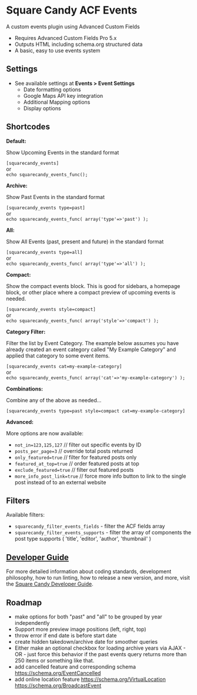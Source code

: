 # Square Candy ACF Events

A custom events plugin using Advanced Custom Fields

* Requires Advanced Custom Fields Pro 5.x
* Outputs HTML including schema.org structured data
* A basic, easy to use events system

## Settings

* See available settings at **Events > Event Settings**
	* Date formatting options
	* Google Maps API key integration
	* Additional Mapping options
	* Display options

## Shortcodes

**Default:**

Show Upcoming Events in the standard format

`[squarecandy_events]`  
or  
`echo squarecandy_events_func();`

**Archive:**

Show Past Events in the standard format

`[squarecandy_events type=past]`  
or  
`echo squarecandy_events_func( array('type'=>'past') );`

**All:**

Show All Events (past, present and future) in the standard format

`[squarecandy_events type=all]`  
or  
`echo squarecandy_events_func( array('type'=>'all') );`

**Compact:**

Show the compact events block. This is good for sidebars, a homepage block, or other place where a compact preview of upcoming events is needed.

`[squarecandy_events style=compact]`  
or  
`echo squarecandy_events_func( array('style'=>'compact') );`

**Category Filter:**

Filter the list by Event Category. The example below assumes you have already created an event category called "My Example Category" and applied that category to some event items.

`[squarecandy_events cat=my-example-category]`  
or  
`echo squarecandy_events_func( array('cat'=>'my-example-category') );`

**Combinations:**

Combine any of the above as needed...

`[squarecandy_events type=past style=compact cat=my-example-category]`

**Advanced:**

More options are now available:

* `not_in=123,125,127` // filter out specific events by ID
* `posts_per_page=3` // override total posts returned
* `only_featured=true` // filter for featured posts only
* `featured_at_top=true` // order featured posts at top
* `exclude_featured=true` // filter out featured posts
* `more_info_post_link=true` // force more info button to link to the single post instead of to an external website

## Filters

Available filters:

* `squarecandy_filter_events_fields` - filter the ACF fields array
* `squarecandy_filter_events_supports` - filter the array of components the post type supports ( 'title', 'editor', 'author', 'thumbnail' )

## [Developer Guide](https://developers.squarecandy.net)

For more detailed information about coding standards, development philosophy, how to run linting, how to release a new version, and more, visit the [Square Candy Developer Guide](https://developers.squarecandy.net).

## Roadmap

* make options for both "past" and "all" to be grouped by year independently
* Support more preview image positions (left, right, top)
* throw error if end date is before start date
* create hidden takedown/archive date for smoother queries
* Either make an optional checkbox for loading archive years via AJAX - OR - just force this behavior if the past events query returns more than 250 items or something like that.
* add cancelled feature and corresponding schema https://schema.org/EventCancelled
* add online location feature https://schema.org/VirtualLocation https://schema.org/BroadcastEvent
